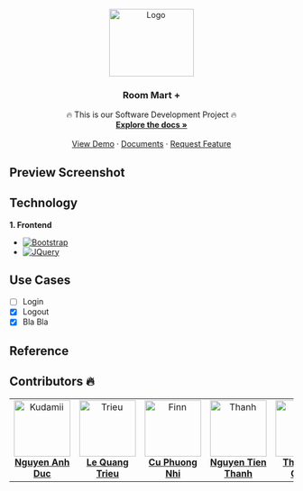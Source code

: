 <br />
<div align="center">
  <a href="https://github.com/dwxcod62/RoomMart">
    <img src="https://scontent.fdad1-2.fna.fbcdn.net/v/t1.15752-9/428215044_943504246696835_3362086192710421031_n.png?_nc_cat=102&ccb=1-7&_nc_sid=8cd0a2&_nc_eui2=AeF0uEfv6CszpOj3bglRnyNDJPQuq0Aa-bwk9C6rQBr5vFCB04uLxqaFrD6axapq6w_5ENJ5jM8PMbX8GlzCs2-4&_nc_ohc=IhSxgs6B2CMAX_hDsYo&_nc_ht=scontent.fdad1-2.fna&oh=03_AdSpEM8Q0jKECVZCz4Xg1kZitNrIdX2QAPibSvbn84wUvA&oe=65F98D81" alt="Logo" width="150" height="120">
  </a>

  <h3 align="center">Room Mart +</h3>

  <p align="center">
    🔥 This is our Software Development Project 🔥
    <br />
    <a href="#"><strong>Explore the docs »</strong></a>
    <br />
    <br />
    <a href="youtube.com">View Demo</a>
    ·
    <a href="youtube.com">Documents</a>
    ·
    <a href="youtube.com">Request Feature</a>
  </p>
</div>

## Preview Screenshot


## Technology
**1. Frontend**
* [![Bootstrap][Bootstrap.com]][Bootstrap-url]
* [![JQuery][JQuery.com]][JQuery-url]

## Use Cases
- [ ] Login
- [x] Logout
- [x] Bla Bla

## Reference

## Contributors 🔥
<table>
  <tbody>
    <tr>
      <td align="center" valign="top" width="14.28%"><a href="https://github.com/dwxcod62"><img src="https://avatars.githubusercontent.com/u/116811415?v=4?s=100" width="100px;" alt="Kudamii"/><br /><b>Nguyen Anh Duc</b></a><br /></td>
      <td align="center" valign="top" width="14.28%"><a href="https://github.com/lequangtrieu"><img src="https://avatars.githubusercontent.com/u/106536970?v=4?s=100" width="100px;" alt="Trieu"/><br /><b>Le Quang Trieu</b></a><br /></td>
      <td align="center" valign="top" width="14.28%"><a href="https://github.com/IamFinn7"><img src="https://avatars.githubusercontent.com/u/125359100?v=4?s=100" width="100px;" alt="Finn"/><br /><b>Cu Phuong Nhi</b></a><br /></td>
      <td align="center" valign="top" width="14.28%"><a href="https://github.com/Thanhhoacam"><img src="https://avatars.githubusercontent.com/u/88380769?v=4?v=4?s=100" width="100px;" alt="Thanh"/><br /><b>Nguyen Tien Thanh</b></a><br /></td>
      <td align="center" valign="top" width="14.28%"><a href="https://github.com/DinhChinh1304"><img src="https://avatars.githubusercontent.com/u/101057886?v=4?s=100" width="100px;" alt="Chinh"/><br /><b>Thai Dinh Chinh</b></a><br /></td>
    </tr>
    </tbody>
</table>

[Bootstrap.com]: https://img.shields.io/badge/Bootstrap-563D7C?style=for-the-badge&logo=bootstrap&logoColor=white
[Bootstrap-url]: https://getbootstrap.com
[JQuery.com]: https://img.shields.io/badge/jQuery-0769AD?style=for-the-badge&logo=jquery&logoColor=white
[JQuery-url]: https://jquery.com 

